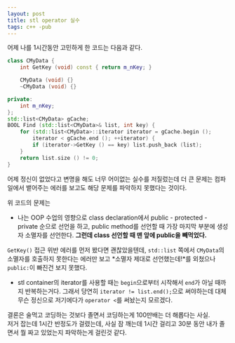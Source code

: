 ```yaml
---
layout: post
title: stl operator 실수
tags: c++ -pub
---
```


어제 나를 1시간동안 고민하게 한 코드는 다음과 같다.

```cpp
class CMyData {
    int GetKey (void) const { return m_nKey; }

    CMyData (void) {}
    ~CMyData (void) {}

private:
    int m_nKey;
};
std::list<CMyData> gCache;
BOOL Find (std::list<CMyData>& list, int key) {
    for (std::list<CMyData>::iterator iterator = gCache.begin ();
        iterator < gCache.end (); ++iterator) {
        if (iterator->GetKey () == key) list.push_back (list);
    }
    return list.size () != 0;
}
```

어제 정신이 없었다고 변명을 해도 너무 어이없는 실수를 저질렀는데 더 큰 문제는 컴파일에서 뱉어주는 에러를 보고도 해당 문제를 파악하지 못했다는 것이다.

위 코드의 문제는

* 나는 OOP 수업의 영향으로 class declaration에서 public - protected - private 순으로 선언을 하고, public method를 선언할 때 가장 마지막 부분에 생성자 소멸자를 선언한다. **그런데 class 선언할 때 맨 앞에 public을 빼먹었다.**

`GetKey()` 접근 위반 에러를 먼저 봤다면 괜찮았을텐데, `std::list` 쪽에서 `CMyData`의 소멸자를 호출하지 못한다는 에러만 보고 *소멸자 제대로 선언했는데!*를 외쳤으나 `public:`이 빠진건 보지 못했다.

* stl container의 iterator를 사용할 때는 `begin`으로부터 시작해서 `end`가 아닐 때까지 반복하는거다. 그래서 당연히 `iterator != list.end();`으로 써야하는데 대체 무슨 정신으로 저기에다가 `operator <`를 써놨는지 모르겠다.

결론은 술먹고 코딩하는 것보다 졸면서 코딩하는게 100만배는 더 해롭다는 사실.  
저거 잡는데 1시간 반정도가 걸렸는데, 사실 잠 깨는데 1시간 걸리고 30분 동안 내가 졸면서 뭘 짜고 있었는지 파악하는게 걸린것 같다.